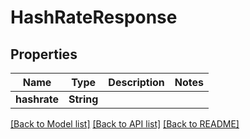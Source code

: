 # HashRateResponse

## Properties

Name | Type | Description | Notes
------------ | ------------- | ------------- | -------------
**hashrate** | **String** |  | 

[[Back to Model list]](../README.md#documentation-for-models) [[Back to API list]](../README.md#documentation-for-api-endpoints) [[Back to README]](../README.md)


